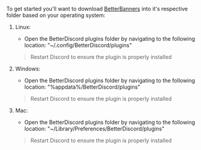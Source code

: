 To get started you'll want to download [BetterBanners](https://raw.githubusercontent.com/Bettlee/BetterBanners/main/src/BetterBanners.plugin.js) into it's respective folder based on your operating system:

1. Linux:
    - Open the BetterDiscord plugins folder by navigating to the following location: "~/.config/BetterDiscord/plugins"
    > Restart Discord to ensure the plugin is properly installed

2. Windows:
    - Open the BetterDiscord plugins folder by navigating to the following location: "%appdata%/BetterDiscord/plugins"
    > Restart Discord to ensure the plugin is properly installed

3. Mac:
    - Open the BetterDiscord plugins folder by navigating to the following location: "~/Library/Preferences/BetterDiscord/plugins"
    > Restart Discord to ensure the plugin is properly installed
